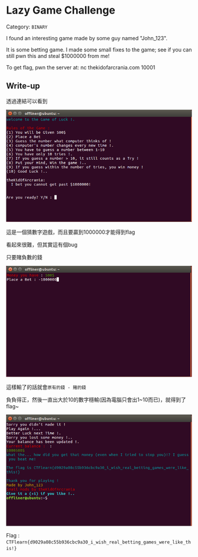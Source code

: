 # Lazy Game Challenge
Category: `BINARY`

I found an interesting game made by some guy named "John_123". 

It is some betting game. I made some small fixes to the game; see if you can still pwn this and steal $1000000 from me!

To get flag, pwn the server at: nc thekidofarcrania.com 10001

## Write-up
透過連結可以看到

![Figure1](https://github.com/Offliners/CTFlearn-writeup/blob/master/BINARY/Lazy%20Game%20Challenge/Figure1.PNG)

這是一個猜數字遊戲，而且要贏到1000000才能得到flag

看起來很難，但其實這有個bug

只要賭負數的錢

![Figure2](https://github.com/Offliners/CTFlearn-writeup/blob/master/BINARY/Lazy%20Game%20Challenge/Figure2.PNG)

這樣輸了的話就會`原有的錢 - 賭的錢`

負負得正，然後一直出大於10的數字穩輸(因為電腦只會出1~10而已)，就得到了flag~

![Figure3](https://github.com/Offliners/CTFlearn-writeup/blob/master/BINARY/Lazy%20Game%20Challenge/Figure3.PNG)

Flag : `CTFlearn{d9029a08c55b936cbc9a30_i_wish_real_betting_games_were_like_this!}`
